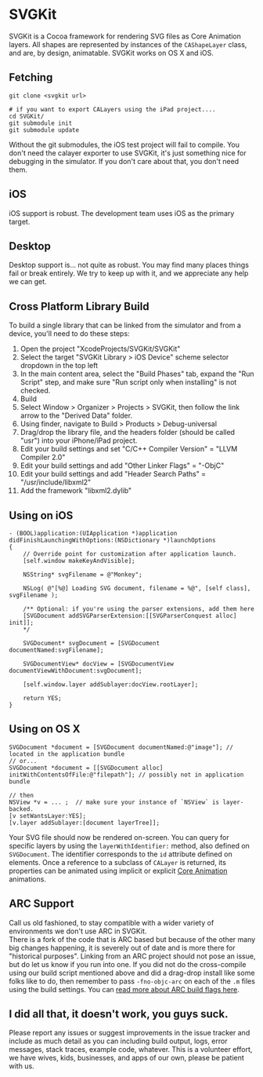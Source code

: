 # SVGKit

SVGKit is a Cocoa framework for rendering SVG files as Core Animation layers. 
All shapes are represented by instances of the `CAShapeLayer` class, and are, by design, animatable. 
SVGKit works on OS X and iOS.

## Fetching

    git clone <svgkit url>
    
    # if you want to export CALayers using the iPad project....
    cd SVGKit/
    git submodule init
    git submodule update

Without the git submodules, the iOS test project will fail to compile.
You don't need the calayer exporter to use SVGKit, it's just something nice for debugging in the simulator.
If you don't care about that, you don't need them.

## iOS

iOS support is robust.  The development team uses iOS as the primary target.

## Desktop

Desktop support is...  not quite as robust.
You may find many places things fail or break entirely.
We try to keep up with it, and we appreciate any help we can get.

## Cross Platform Library Build

To build a single library that can be linked from the simulator and from a device, you'll need to do these steps:

1. Open the project "XcodeProjects/SVGKit/SVGKit"
2. Select the target "SVGKit Library > iOS Device" scheme selector dropdown in the top left
3. In the main content area, select the "Build Phases" tab, expand the "Run Script" step, and make sure "Run script only when installing" is not checked.
4. Build
5. Select Window > Organizer > Projects > SVGKit, then follow the link arrow to the "Derived Data" folder.
6. Using finder, navigate to Build > Products > Debug-universal
7. Drag/drop the library file, and the headers folder (should be called "usr") into your iPhone/iPad project.
8. Edit your build settings and set "C/C++ Compiler Version" = "LLVM Compiler 2.0"
9. Edit your build settings and add "Other Linker Flags" = "-ObjC"
10. Edit your build settings and add "Header Search Paths" = "/usr/include/libxml2"
11. Add the framework "libxml2.dylib"

## Using on iOS

    - (BOOL)application:(UIApplication *)application didFinishLaunchingWithOptions:(NSDictionary *)launchOptions
    {
        // Override point for customization after application launch.
        [self.window makeKeyAndVisible];

        NSString* svgFilename = @"Monkey";

        NSLog( @"[%@] Loading SVG document, filename = %@", [self class], svgFilename );

        /** Optional: if you're using the parser extensions, add them here
        [SVGDocument addSVGParserExtension:[[SVGParserConquest alloc] init]];
        */

        SVGDocument* svgDocument = [SVGDocument documentNamed:svgFilename];

        SVGDocumentView* docView = [SVGDocumentView documentViewWithDocument:svgDocument];

        [self.window.layer addSublayer:docView.rootLayer];  

        return YES;
    }

## Using on OS X

    SVGDocument *document = [SVGDocument documentNamed:@"image"]; // located in the application bundle
    // or...
    SVGDocument *document = [[SVGDocument alloc] initWithContentsOfFile:@"filepath"]; // possibly not in application bundle

    // then
    NSView *v = ... ;  // make sure your instance of `NSView` is layer-backed.
    [v setWantsLayer:YES];
    [v.layer addSublayer:[document layerTree]];

Your SVG file should now be rendered on-screen.
You can query for specific layers by using the `layerWithIdentifier:` method, also defined on `SVGDocument`.
The identifier corresponds to the `id` attribute defined on elements.
Once a reference to a subclass of `CALayer` is returned, its properties can be animated using  implicit or explicit [Core Animation](http://developer.apple.com/library/mac/#documentation/Cocoa/Conceptual/CoreAnimation_guide/Articles/AnimatingLayers.html%23//apple_ref/doc/uid/TP40006085-SW1) animations.

## ARC Support

Call us old fashioned, to stay compatible with a wider variety of environments we don't use ARC in SVGKit.  
There is a fork of the code that is ARC based but because of the other many  big changes happening, it is severely out of date and is more there for "historical purposes".
Linking from an ARC project should  not pose an issue, but do let us know if you run into one.
If you did not do the cross-compile using our build script mentioned above and did a drag-drop install like some folks like to do, then remember to pass `-fno-objc-arc` on each of the `.m` files using the build settings.
You can [read more about ARC build flags here](http://clang.llvm.org/docs/AutomaticReferenceCounting.html).

## I did all that, it doesn't work, you guys suck.

Please report any issues or suggest improvements in the issue tracker and include as much detail as you can including build output, logs, error messages, stack traces, example code, whatever.
This is a volunteer effort, we have wives, kids, businesses, and apps of our own, please be patient with us.
